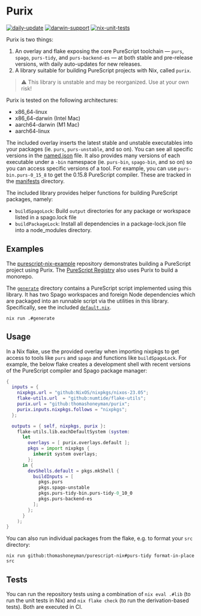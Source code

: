 # Purix

[![daily-update](https://github.com/thomashoneyman/purescript-nix/actions/workflows/daily-update.yaml/badge.svg)](https://github.com/thomashoneyman/purescript-nix/actions/workflows/daily-update.yaml)
[![darwin-support](https://github.com/thomashoneyman/purescript-nix/actions/workflows/darwin-support.yaml/badge.svg)](https://github.com/thomashoneyman/purescript-nix/actions/workflows/darwin-support.yaml)
[![nix-unit-tests](https://github.com/thomashoneyman/purescript-nix/actions/workflows/nix-unit-tests.yaml/badge.svg)](https://github.com/thomashoneyman/purescript-nix/actions/workflows/nix-unit-tests.yaml)

Purix is two things:

1. An overlay and flake exposing the core PureScript toolchain — `purs`, `spago`, `purs-tidy`, and `purs-backend-es` — at both stable and pre-release versions, with daily auto-updates for new releases.
2. A library suitable for building PureScript projects with Nix, called `purix`.

> :warning: This library is unstable and may be reorganized. Use at your own risk!

Purix is tested on the following architectures:

- x86_64-linux
- x86_64-darwin (Intel Mac)
- aarch64-darwin (M1 Mac)
- aarch64-linux

The included overlay inserts the latest stable and unstable executables into your packages (ie. `purs`, `purs-unstable`, and so on). You can see all specific versions in the [named.json](./manifests/named.json) file. It also provides many versions of each executable under a `-bin` namespace (ie. `purs-bin`, `spago-bin`, and so on) so you can access specific versions of a tool. For example, you can use `purs-bin.purs-0_15_8` to get the 0.15.8 PureScript compiler. These are tracked in the [manifests](./manifests/) directory.

The included library provides helper functions for building PureScript packages, namely:

- `buildSpagoLock`: Build `output` directories for any package or workspace listed in a spago.lock file
- `buildPackageLock`: Install all dependencies in a package-lock.json file into a node_modules directory.

## Examples

The [purescript-nix-example](https://github.com/thomashoneyman/purescript-nix-example) repository demonstrates building a PureScript project using Purix. The [PureScript Registry](https://github.com/purescript/registry-dev) also uses Purix to build a monorepo.

The [`generate`](./generate/) directory contains a PureScript script implemented using this library. It has two Spago workspaces and foreign Node dependencies which are packaged into an runnable script via the utilities in this library. Specifically, see the included [`default.nix`](./generate/default.nix).

```console
nix run .#generate
```

## Usage

In a Nix flake, use the provided overlay when importing nixpkgs to get access to tools like `purs` and `spago` and functions like `buildSpagoLock`. For example, the below flake creates a development shell with recent versions of the PureScript compiler and Spago package manager:

```nix
{
  inputs = {
    nixpkgs.url = "github:NixOS/nixpkgs/nixos-23.05";
    flake-utils.url  = "github:numtide/flake-utils";
    purix.url = "github:thomashoneyman/purix";
    purix.inputs.nixpkgs.follows = "nixpkgs";
  };

  outputs = { self, nixpkgs, purix }:
    flake-utils.lib.eachDefaultSystem (system:
      let
        overlays = [ purix.overlays.default ];
        pkgs = import nixpkgs {
          inherit system overlays;
        };
      in {
        devShells.default = pkgs.mkShell {
          buildInputs = [
            pkgs.purs
            pkgs.spago-unstable
            pkgs.purs-tidy-bin.purs-tidy-0_10_0
            pkgs.purs-backend-es
          ];
        };
      }
    );
}
```

You can also run individual packages from the flake, e.g. to format your `src` directory:

```console
nix run github:thomashoneyman/purescript-nix#purs-tidy format-in-place src
```

## Tests

You can run the repository tests using a combination of `nix eval .#lib` (to run the unit tests in Nix) and `nix flake check` (to run the derivation-based tests). Both are executed in CI.
